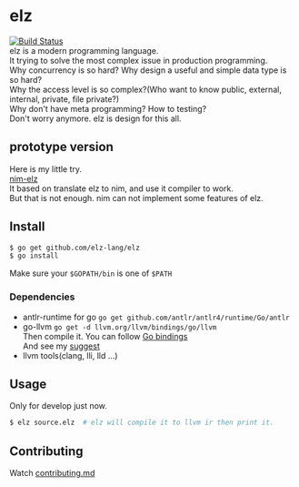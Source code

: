 # elz
[![Build Status](https://travis-ci.org/elz-lang/elz.svg?branch=master)](https://travis-ci.org/elz-lang/elz)
<br>
elz is a modern programming language.<br>
It trying to solve the most complex issue in production programming.<br>
Why concurrency is so hard? Why design a useful and simple data type is so hard?<br>
Why the access level is so complex?(Who want to know public, external, internal, private, file private?)<br>
Why don't have meta programming? How to testing?<br>
Don't worry anymore. elz is design for this all.<br>
## prototype version
Here is my little try.<br>
[nim-elz](https://github.com/elz-lang/nim-elz)<br>
It based on translate elz to nim, and use it compiler to work.<br>
But that is not enough. nim can not implement some features of elz.<br>
## Install
```bash
$ go get github.com/elz-lang/elz
$ go install
```
Make sure your `$GOPATH/bin` is one of `$PATH`
### Dependencies
- antlr-runtime for go
`go get github.com/antlr/antlr4/runtime/Go/antlr`
- go-llvm
`go get -d llvm.org/llvm/bindings/go/llvm`<br>
Then compile it. You can follow [Go bindings](http://llvm.org/svn/llvm-project/llvm/trunk/bindings/go/README.txt)<br>
And see my [suggest](http://routedan.blogspot.com/2017/12/go-binding-llvm.html)
- llvm tools(clang, lli, lld ...)
## Usage
Only for develop just now.
```bash
$ elz source.elz  # elz will compile it to llvm ir then print it.
```
## Contributing
Watch [contributing.md](https://github.com/elz-lang/elz/blob/master/contributing.md)<br>
